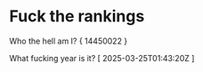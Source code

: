 # Fuck the rankings

Who the hell am I?
{ 14450022 }

What fucking year is it?
[ 2025-03-25T01:43:20Z ]
